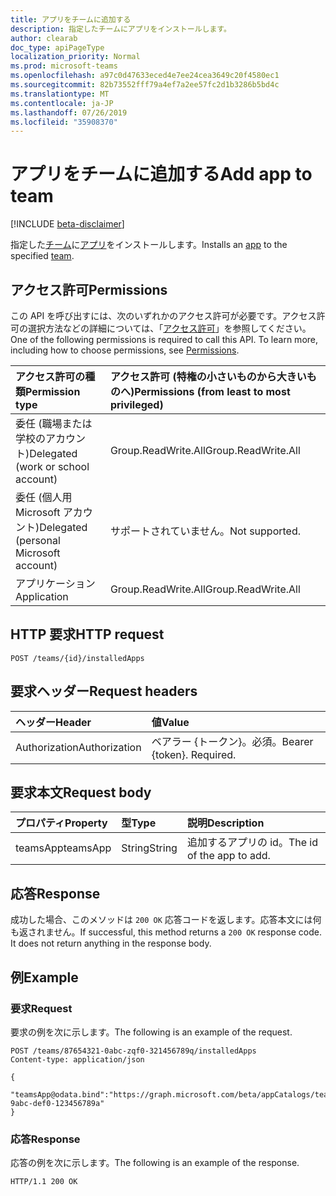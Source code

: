 ```yaml
---
title: アプリをチームに追加する
description: 指定したチームにアプリをインストールします。
author: clearab
doc_type: apiPageType
localization_priority: Normal
ms.prod: microsoft-teams
ms.openlocfilehash: a97c0d47633eced4e7ee24cea3649c20f4580ec1
ms.sourcegitcommit: 82b73552fff79a4ef7a2ee57fc2d1b3286b5bd4c
ms.translationtype: MT
ms.contentlocale: ja-JP
ms.lasthandoff: 07/26/2019
ms.locfileid: "35908370"
---
```

# <a name="add-app-to-team"></a><span data-ttu-id="fc60d-103">アプリをチームに追加する</span><span class="sxs-lookup"><span data-stu-id="fc60d-103">Add app to team</span></span>

[!INCLUDE [beta-disclaimer](../../includes/beta-disclaimer.md)]

<span data-ttu-id="fc60d-104">指定した[チーム](../resources/team.md)に[アプリ](../resources/teamsapp.md)をインストールします。</span><span class="sxs-lookup"><span data-stu-id="fc60d-104">Installs an [app](../resources/teamsapp.md) to the specified [team](../resources/team.md).</span></span>

## <a name="permissions"></a><span data-ttu-id="fc60d-105">アクセス許可</span><span class="sxs-lookup"><span data-stu-id="fc60d-105">Permissions</span></span>

<span data-ttu-id="fc60d-p101">この API を呼び出すには、次のいずれかのアクセス許可が必要です。アクセス許可の選択方法などの詳細については、「[アクセス許可](/graph/permissions-reference)」を参照してください。</span><span class="sxs-lookup"><span data-stu-id="fc60d-p101">One of the following permissions is required to call this API. To learn more, including how to choose permissions, see [Permissions](/graph/permissions-reference).</span></span>

|<span data-ttu-id="fc60d-108">アクセス許可の種類</span><span class="sxs-lookup"><span data-stu-id="fc60d-108">Permission type</span></span>      | <span data-ttu-id="fc60d-109">アクセス許可 (特権の小さいものから大きいものへ)</span><span class="sxs-lookup"><span data-stu-id="fc60d-109">Permissions (from least to most privileged)</span></span>              |
|:--------------------|:---------------------------------------------------------|
|<span data-ttu-id="fc60d-110">委任 (職場または学校のアカウント)</span><span class="sxs-lookup"><span data-stu-id="fc60d-110">Delegated (work or school account)</span></span> | <span data-ttu-id="fc60d-111">Group.ReadWrite.All</span><span class="sxs-lookup"><span data-stu-id="fc60d-111">Group.ReadWrite.All</span></span>    |
|<span data-ttu-id="fc60d-112">委任 (個人用 Microsoft アカウント)</span><span class="sxs-lookup"><span data-stu-id="fc60d-112">Delegated (personal Microsoft account)</span></span> | <span data-ttu-id="fc60d-113">サポートされていません。</span><span class="sxs-lookup"><span data-stu-id="fc60d-113">Not supported.</span></span>    |
|<span data-ttu-id="fc60d-114">アプリケーション</span><span class="sxs-lookup"><span data-stu-id="fc60d-114">Application</span></span> | <span data-ttu-id="fc60d-115">Group.ReadWrite.All</span><span class="sxs-lookup"><span data-stu-id="fc60d-115">Group.ReadWrite.All</span></span> |

## <a name="http-request"></a><span data-ttu-id="fc60d-116">HTTP 要求</span><span class="sxs-lookup"><span data-stu-id="fc60d-116">HTTP request</span></span>
<!-- { "blockType": "ignored" } -->
```http
POST /teams/{id}/installedApps
```

## <a name="request-headers"></a><span data-ttu-id="fc60d-117">要求ヘッダー</span><span class="sxs-lookup"><span data-stu-id="fc60d-117">Request headers</span></span>

| <span data-ttu-id="fc60d-118">ヘッダー</span><span class="sxs-lookup"><span data-stu-id="fc60d-118">Header</span></span>       | <span data-ttu-id="fc60d-119">値</span><span class="sxs-lookup"><span data-stu-id="fc60d-119">Value</span></span> |
|:---------------|:--------|
| <span data-ttu-id="fc60d-120">Authorization</span><span class="sxs-lookup"><span data-stu-id="fc60d-120">Authorization</span></span>  | <span data-ttu-id="fc60d-p102">ベアラー {トークン}。必須。</span><span class="sxs-lookup"><span data-stu-id="fc60d-p102">Bearer {token}. Required.</span></span>  |

## <a name="request-body"></a><span data-ttu-id="fc60d-123">要求本文</span><span class="sxs-lookup"><span data-stu-id="fc60d-123">Request body</span></span>

| <span data-ttu-id="fc60d-124">プロパティ</span><span class="sxs-lookup"><span data-stu-id="fc60d-124">Property</span></span>   | <span data-ttu-id="fc60d-125">型</span><span class="sxs-lookup"><span data-stu-id="fc60d-125">Type</span></span> |<span data-ttu-id="fc60d-126">説明</span><span class="sxs-lookup"><span data-stu-id="fc60d-126">Description</span></span>|
|:---------------|:--------|:----------|
|<span data-ttu-id="fc60d-127">teamsApp</span><span class="sxs-lookup"><span data-stu-id="fc60d-127">teamsApp</span></span>|<span data-ttu-id="fc60d-128">String</span><span class="sxs-lookup"><span data-stu-id="fc60d-128">String</span></span>|<span data-ttu-id="fc60d-129">追加するアプリの id。</span><span class="sxs-lookup"><span data-stu-id="fc60d-129">The id of the app to add.</span></span>|

## <a name="response"></a><span data-ttu-id="fc60d-130">応答</span><span class="sxs-lookup"><span data-stu-id="fc60d-130">Response</span></span>

<span data-ttu-id="fc60d-p103">成功した場合、このメソッドは `200 OK` 応答コードを返します。応答本文には何も返されません。</span><span class="sxs-lookup"><span data-stu-id="fc60d-p103">If successful, this method returns a `200 OK` response code. It does not return anything in the response body.</span></span>

## <a name="example"></a><span data-ttu-id="fc60d-133">例</span><span class="sxs-lookup"><span data-stu-id="fc60d-133">Example</span></span>

### <a name="request"></a><span data-ttu-id="fc60d-134">要求</span><span class="sxs-lookup"><span data-stu-id="fc60d-134">Request</span></span>

<span data-ttu-id="fc60d-135">要求の例を次に示します。</span><span class="sxs-lookup"><span data-stu-id="fc60d-135">The following is an example of the request.</span></span>
<!-- {
  "blockType": "request",
  "name": "add_teamsApp"
}-->
```http
POST /teams/87654321-0abc-zqf0-321456789q/installedApps
Content-type: application/json

{
   "teamsApp@odata.bind":"https://graph.microsoft.com/beta/appCatalogs/teamsApps/12345678-9abc-def0-123456789a"
}
```

### <a name="response"></a><span data-ttu-id="fc60d-136">応答</span><span class="sxs-lookup"><span data-stu-id="fc60d-136">Response</span></span>

<span data-ttu-id="fc60d-137">応答の例を次に示します。</span><span class="sxs-lookup"><span data-stu-id="fc60d-137">The following is an example of the response.</span></span>

<!-- {
  "blockType": "response",
  "truncated": true
} -->
```http
HTTP/1.1 200 OK
```

<!-- uuid: 8fcb5dbc-d5aa-4681-8e31-b001d5168d79
2015-10-25 14:57:30 UTC -->
<!--
{
  "type": "#page.annotation",
  "description": "Add teamsApp",
  "keywords": "",
  "section": "documentation",
  "tocPath": "",
  "suppressions": []
}
-->
